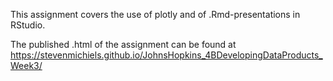 This assignment covers the use of plotly and of .Rmd-presentations in RStudio.

The published .html of the assignment can be found at https://stevenmichiels.github.io/JohnsHopkins_4BDevelopingDataProducts_Week3/
